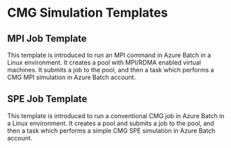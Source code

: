 # CMG Simulation Templates

## MPI Job Template

This template is introduced to run an MPI command in Azure Batch in a Linux environment. It creates a pool with MPI/RDMA enabled virtual machines. It submits a job to the pool, and then a task which performs a CMG MPI simulation in Azure Batch account.

## SPE Job Template

This template is introduced to run a conventional CMG job in Azure Batch in a Linux environment. It creates a pool and submits a job to the pool, and then a task which performs a simple CMG SPE simulation in Azure Batch account.
